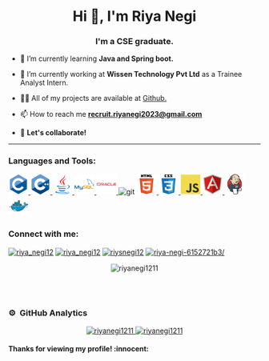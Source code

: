 <h1 align="center">Hi 👋, I'm Riya Negi</h1>
<h3 align="center">I'm a CSE graduate.</h3>

- 🔭 I’m currently learning **Java and Spring boot.**

- 🌱 I’m currently working at **Wissen Technology Pvt Ltd** as a Trainee Analyst Intern.

- 👨‍💻 All of my projects are available at [Github.](https://github.com/riyanegi1211)

- 📫 How to reach me **recruit.riyanegi2023@gmail.com**
- 🤝 **Let's collaborate!** 

***

<h3 align="left">Languages and Tools:</h3>
<p align="left"> <a href="https://www.cprogramming.com/" target="_blank" rel="noreferrer"> 
<img src="https://raw.githubusercontent.com/devicons/devicon/master/icons/c/c-original.svg" alt="c" width="40" height="40"/> </a> 
<a href="https://www.w3schools.com/cpp/" target="_blank" rel="noreferrer"> 
<img src="https://raw.githubusercontent.com/devicons/devicon/master/icons/cplusplus/cplusplus-original.svg" alt="cplusplus" width="40" height="40"/> </a>
<a href="https://www.java.com" target="_blank" rel="noreferrer"> 
<img src="https://raw.githubusercontent.com/devicons/devicon/master/icons/java/java-original.svg" alt="java" width="40" height="40"/> </a>
<a href="https://www.w3schools.com/css/" target="_blank" rel="noreferrer"> 
  <a href="https://www.mysql.com/" target="_blank" rel="noreferrer"> 
<img src="https://raw.githubusercontent.com/devicons/devicon/master/icons/mysql/mysql-original-wordmark.svg" alt="mysql" width="40" height="40"/> </a>
<a href="https://www.oracle.com/" target="_blank" rel="noreferrer"> 
<img src="https://raw.githubusercontent.com/devicons/devicon/master/icons/oracle/oracle-original.svg" alt="oracle" width="40" height="40"/> </a> 
<img src="https://www.vectorlogo.zone/logos/git-scm/git-scm-icon.svg" alt="git" width="40" height="40"/> </a> <a href="https://www.w3.org/html/" target="_blank" rel="noreferrer"> 
<img src="https://raw.githubusercontent.com/devicons/devicon/master/icons/html5/html5-original-wordmark.svg" alt="html5" width="40" height="40"/> </a>
<a href="https://developer.mozilla.org/en-US/docs/Web/JavaScript" target="_blank" rel="noreferrer"> 
<img src="https://github.com/devicons/devicon/blob/master/icons/css3/css3-original-wordmark.svg" alt="css3" width="40" height="40"/> </a>
<a href="https://developer.mozilla.org/en-US/docs/Web/JavaScript" target="_blank" rel="noreferrer"> 
<img src="https://raw.githubusercontent.com/devicons/devicon/master/icons/javascript/javascript-original.svg" alt="javascript" width="40" height="40"/> </a> 
<a href="https://developer.mozilla.org/en-US/docs/Web/JavaScript" target="_blank" rel="noreferrer"> 
<img src="https://github.com/devicons/devicon/blob/master/icons/angularjs/angularjs-original.svg" alt="Angular" width="40" height="40"/> </a> 
<a href="https://angular.io/" target="_blank" rel="noreferrer"> 
<img src="https://github.com/devicons/devicon/blob/master/icons/jenkins/jenkins-original.svg" alt="Jenkins" width="40" height="40"/> </a>
<a href="https://www.docker.com/" target="_blank" rel="noreferrer"> 
<img src="https://github.com/devicons/devicon/blob/master/icons/docker/docker-original.svg" alt="docker" width="40" height="40"/> </a> </p>


<h3 align="left">Connect with me:</h3>
<p align="left">
<a href="https://www.codechef.com/users/riya_negi12" target="blank"><img align="center" src="https://cdn.jsdelivr.net/npm/simple-icons@3.1.0/icons/codechef.svg" alt="riya_negi12" height="30" width="40" /></a>
<a href="https://www.leetcode.com/riya_negi12" target="blank"><img align="center" src="https://raw.githubusercontent.com/rahuldkjain/github-profile-readme-generator/master/src/images/icons/Social/leet-code.svg" alt="riya_negi12" height="30" width="40" /></a>
<a href="https://www.hackerrank.com/riyasnegi12" target="blank"><img align="center" src="https://raw.githubusercontent.com/rahuldkjain/github-profile-readme-generator/master/src/images/icons/Social/hackerrank.svg" alt="riysnegi12" height="30" width="40" /></a>
<a href="https://www.linkedin.com/in/riya-negi-6152721b3//" target="blank"><img align="center" src="https://raw.githubusercontent.com/rahuldkjain/github-profile-readme-generator/master/src/images/icons/Social/linked-in-alt.svg" alt="riya-negi-6152721b3/" height="30" width="40" /></a>


<p align="center"><img align="center" src="https://github-readme-streak-stats.herokuapp.com/?user=riyanegi1211&show_icons=true&theme=gotham" alt="riyanegi1211" /></p>

<br><br>
<!-- GitHub README Stats -->
### ⚙️ &nbsp;GitHub Analytics

<p align="center">
<a href="https://github.com/riyanegi1211">
  <img height="180em" src="https://github-readme-stats.vercel.app/api/top-langs?username=riyanegi1211&show_icons=true&locale=en&layout=compact&theme=gotham" alt="riyanegi1211" />
  <img height="180em" src="https://github-readme-stats.vercel.app/api?username=riyanegi1211&show_icons=true&locale=en&theme=gotham" alt="riyanegi1211" />
</a>
</p>

<h4 align="left"> Thanks for viewing my profile! :innocent:</h4> </p>
